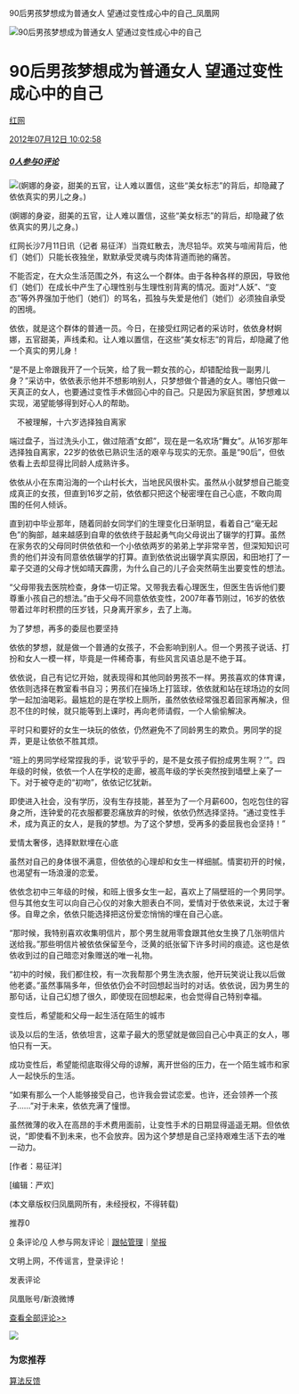 90后男孩梦想成为普通女人 望通过变性成心中的自己\_凤凰网

![90后男孩梦想成为普通女人 望通过变性成心中的自己](//x0.ifengimg.com/ucms/2019_38/AC5B8A2AE18AB61C7067AFFDBBCD12D16295DDA2_w121_h75.jpg)

# 90后男孩梦想成为普通女人 望通过变性成心中的自己

[红网](javascript:;)

[2012年07月12日 10:02:58](javascript:;)

##### [0人参与](//gentie.ifeng.com/c/comment/7fcea96BSL9)[0评论](//gentie.ifeng.com/c/comment/7fcea96BSL9)

![(婀娜的身姿，甜美的五官，让人难以置信，这些“美女标志”的背后，却隐藏了依依真实的男儿之身。)](http://y2.ifengimg.com/news_spider/dci_2012/07/e4d31c1983e64d923a4b479d18e43200.jpg)

(婀娜的身姿，甜美的五官，让人难以置信，这些“美女标志”的背后，却隐藏了依依真实的男儿之身。)

红网长沙7月11日讯（记者 易征洋）当霓虹散去，洗尽铅华。欢笑与喧闹背后，他们（她们）只能长夜独坐，默默承受灵魂与肉体背道而驰的痛苦。

不能否定，在大众生活范围之外，有这么一个群体。由于各种各样的原因，导致他们（她们）在成长中产生了心理性别与生理性别背离的情况。面对“人妖”、“变态”等外界强加于他们（她们）的骂名，孤独与失爱是他们（她们）必须独自承受的困境。

依依，就是这个群体的普通一员。今日，在接受红网记者的采访时，依依身材婀娜，五官甜美，声线柔和。让人难以置信，在这些“美女标志”的背后，却隐藏了他一个真实的男儿身！

“是不是上帝跟我开了一个玩笑，给了我一颗女孩的心，却错配给我一副男儿身？”采访中，依依表示他并不想影响别人，只梦想做个普通的女人。哪怕只做一天真正的女人，也要通过变性手术做回心中的自己。只是因为家庭贫困，梦想难以实现，渴望能够得到好心人的帮助。

　不被理解，十六岁选择独自离家

端过盘子，当过洗头小工，做过陪酒“女郎”，现在是一名欢场“舞女”。从16岁那年选择独自离家，22岁的依依已熟识生活的艰辛与现实的无奈。虽是“90后”，但依依看上去却显得比同龄人成熟许多。

依依从小在东南沿海的一个山村长大，当地民风很朴实。虽然从小就梦想自己能变成真正的女孩，但直到16岁之前，依依都只把这个秘密埋在自己心底，不敢向周围的任何人倾诉。

直到初中毕业那年，随着同龄女同学们的生理变化日渐明显，看着自己“毫无起色”的胸部，越来越感到自卑的依依终于鼓起勇气向父母说出了辍学的打算。虽然在家务农的父母同时供依依和一个小依依两岁的弟弟上学非常辛苦，但深知知识可贵的他们并没有同意依依辍学的打算。直到依依说出辍学真实原因，和田地打了一辈子交道的父母才恍如晴天霹雳，为什么自己的儿子会突然萌生出要变性的想法。

“父母带我去医院检查，身体一切正常。又带我去看心理医生，但医生告诉他们要尊重小孩自己的想法。”由于父母不同意依依变性，2007年春节刚过，16岁的依依带着过年时积攒的压岁钱，只身离开家乡，去了上海。

为了梦想，再多的委屈也要坚持

依依的梦想，就是做一个普通的女孩子，不会影响到别人。但一个男孩子说话、打扮和女人一模一样，毕竟是一件稀奇事，有些风言风语总是不绝于耳。

依依说，自己有记忆开始，就表现得和其他同龄男孩不一样。男孩喜欢的体育课，依依则选择在教室看书自习；男孩们在操场上打篮球，依依就和站在球场边的女同学一起加油喝彩。最尴尬的是在学校上厕所，虽然依依经常强忍着回家再解决，但忍不住的时候，就只能等到上课时，再向老师请假，一个人偷偷解决。

平时只和要好的女生一块玩的依依，仍然避免不了同龄男生的欺负。男同学的捉弄，更是让依依不胜其烦。

“班上的男同学经常捏我的手，说‘软乎乎的，是不是女孩子假扮成男生啊？’”。四年级的时候，依依一个人在学校的走廊，被高年级的学长突然按到墙壁上亲了一下。对于被夺走的“初吻”，依依记忆犹新。

即使进入社会，没有学历，没有生存技能，甚至为了一个月薪600，包吃包住的容身之所，连钟爱的花衣服都要忍痛放弃的时候，依依仍然选择坚持。“通过变性手术，成为真正的女人，是我的梦想。为了这个梦想，受再多的委屈我也会坚持！”

爱情太奢侈，选择默默埋在心底

虽然对自己的身体很不满意，但依依的心理却和女生一样细腻。情窦初开的时候，也渴望有一场浪漫的恋爱。

依依念初中三年级的时候，和班上很多女生一起，喜欢上了隔壁班的一个男同学。但与其他女生可以向自己心仪的对象大胆表白不同，爱情对于依依来说，太过于奢侈。自卑之余，依依只能选择把这份爱恋悄悄的埋在自己心底。

“那时候，我特别喜欢收集明信片，那个男生就用零食跟其他女生换了几张明信片送给我。”那些明信片被依依保留至今，泛黄的纸张留下许多时间的痕迹。这也是依依收到过的自己暗恋对象赠送的唯一礼物。

“初中的时候，我们都住校，有一次我帮那个男生洗衣服，他开玩笑说让我以后做他老婆。”虽然事隔多年，但依依仍会不时回想起当时的对话。依依说，因为男生的那句话，让自己幻想了很久，即使现在回想起来，也会觉得自己特别幸福。

变性后，希望能和父母一起生活在陌生的城市

谈及以后的生活，依依坦言，这辈子最大的愿望就是做回自己心中真正的女人，哪怕只有一天。

成功变性后，希望能彻底取得父母的谅解，离开世俗的压力，在一个陌生城市和家人一起快乐的生活。

“如果有那么一个人能够接受自己，也许我会尝试恋爱。也许，还会领养一个孩子……”对于未来，依依充满了憧憬。

虽然微薄的收入在高昂的手术费用面前，让变性手术的日期显得遥遥无期。但依依说，“即使看不到未来，也不会放弃。因为这个梦想是自己坚持艰难生活下去的唯一动力。

\[作者：易征洋\]

\[编辑：严欢\]

(本文章版权归凤凰网所有，未经授权，不得转载)

推荐0

[0](//gentie.ifeng.com/view.html?docUrl=http://news.ifeng.com/gundong/detail_2012_07/12/15971352_0.shtml&docName=90%E5%90%8E%E7%94%B7%E5%AD%A9%E6%A2%A6%E6%83%B3%E6%88%90%E4%B8%BA%E6%99%AE%E9%80%9A%E5%A5%B3%E4%BA%BA%20%E6%9C%9B%E9%80%9A%E8%BF%87%E5%8F%98%E6%80%A7%E6%88%90%E5%BF%83%E4%B8%AD%E7%9A%84%E8%87%AA%E5%B7%B1&skey=cf43e0&pcUrl=https://news.ifeng.com/c/7fcea96BSL9&speUrl=undefined&) 条评论/[0](//gentie.ifeng.com/view.html?docUrl=http://news.ifeng.com/gundong/detail_2012_07/12/15971352_0.shtml&docName=90%E5%90%8E%E7%94%B7%E5%AD%A9%E6%A2%A6%E6%83%B3%E6%88%90%E4%B8%BA%E6%99%AE%E9%80%9A%E5%A5%B3%E4%BA%BA%20%E6%9C%9B%E9%80%9A%E8%BF%87%E5%8F%98%E6%80%A7%E6%88%90%E5%BF%83%E4%B8%AD%E7%9A%84%E8%87%AA%E5%B7%B1&skey=cf43e0&pcUrl=https://news.ifeng.com/c/7fcea96BSL9&speUrl=undefined&) 人参与网友评论｜[跟帖管理](//gentie.ifeng.com/commentManage)｜[举报](//gentie.ifeng.com/superviseReport)

文明上网，不传谣言，登录评论！

发表评论

凤凰账号/新浪微博

[查看全部评论>>](//gentie.ifeng.com/view.html?docUrl=http://news.ifeng.com/gundong/detail_2012_07/12/15971352_0.shtml&docName=90%E5%90%8E%E7%94%B7%E5%AD%A9%E6%A2%A6%E6%83%B3%E6%88%90%E4%B8%BA%E6%99%AE%E9%80%9A%E5%A5%B3%E4%BA%BA%20%E6%9C%9B%E9%80%9A%E8%BF%87%E5%8F%98%E6%80%A7%E6%88%90%E5%BF%83%E4%B8%AD%E7%9A%84%E8%87%AA%E5%B7%B1&skey=cf43e0&pcUrl=https://news.ifeng.com/c/7fcea96BSL9&speUrl=undefined&)

![](http://x0.ifengimg.com/feprod/c/2023_6_5/18_8_26/ad-logo.png)

### 为您推荐

[算法反馈](https://client.ifeng.com/report/artical?docid=7fcea96BSL9)